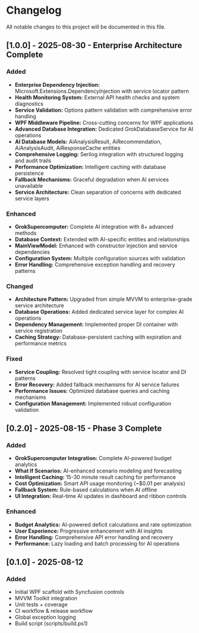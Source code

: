 # Changelog
All notable changes to this project will be documented in this file.

## [1.0.0] - 2025-08-30 - Enterprise Architecture Complete
### Added
- **Enterprise Dependency Injection:** Microsoft.Extensions.DependencyInjection with service locator pattern
- **Health Monitoring System:** External API health checks and system diagnostics
- **Service Validation:** Options pattern validation with comprehensive error handling
- **WPF Middleware Pipeline:** Cross-cutting concerns for WPF applications
- **Advanced Database Integration:** Dedicated GrokDatabaseService for AI operations
- **AI Database Models:** AiAnalysisResult, AiRecommendation, AiAnalysisAudit, AiResponseCache entities
- **Comprehensive Logging:** Serilog integration with structured logging and audit trails
- **Performance Optimization:** Intelligent caching with database persistence
- **Fallback Mechanisms:** Graceful degradation when AI services unavailable
- **Service Architecture:** Clean separation of concerns with dedicated service layers

### Enhanced
- **GrokSupercomputer:** Complete AI integration with 8+ advanced methods
- **Database Context:** Extended with AI-specific entities and relationships
- **MainViewModel:** Enhanced with constructor injection and service dependencies
- **Configuration System:** Multiple configuration sources with validation
- **Error Handling:** Comprehensive exception handling and recovery patterns

### Changed
- **Architecture Pattern:** Upgraded from simple MVVM to enterprise-grade service architecture
- **Database Operations:** Added dedicated service layer for complex AI operations
- **Dependency Management:** Implemented proper DI container with service registration
- **Caching Strategy:** Database-persistent caching with expiration and performance metrics

### Fixed
- **Service Coupling:** Resolved tight coupling with service locator and DI patterns
- **Error Recovery:** Added fallback mechanisms for AI service failures
- **Performance Issues:** Optimized database queries and caching mechanisms
- **Configuration Management:** Implemented robust configuration validation

## [0.2.0] - 2025-08-15 - Phase 3 Complete
### Added
- **GrokSupercomputer Integration:** Complete AI-powered budget analytics
- **What If Scenarios:** AI-enhanced scenario modeling and forecasting
- **Intelligent Caching:** 15-30 minute result caching for performance
- **Cost Optimization:** Smart API usage monitoring (~$0.01 per analysis)
- **Fallback System:** Rule-based calculations when AI offline
- **UI Integration:** Real-time AI updates in dashboard and ribbon controls

### Enhanced
- **Budget Analytics:** AI-powered deficit calculations and rate optimization
- **User Experience:** Progressive enhancement with AI insights
- **Error Handling:** Comprehensive API error handling and recovery
- **Performance:** Lazy loading and batch processing for AI operations

## [0.1.0] - 2025-08-12
### Added
- Initial WPF scaffold with Syncfusion controls
- MVVM Toolkit integration
- Unit tests + coverage
- CI workflow & release workflow
- Global exception logging
- Build script (scripts/build.ps1)
